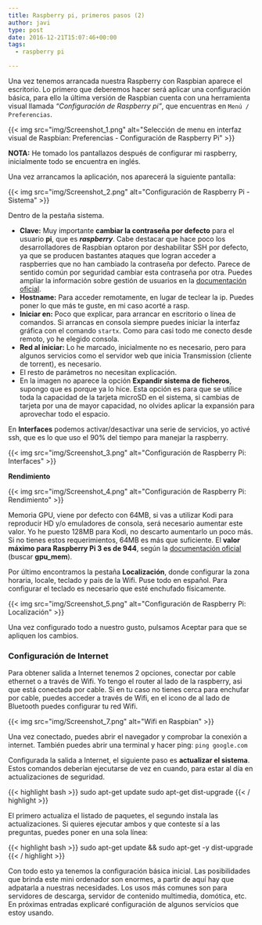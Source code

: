 ```yaml
---
title: Raspberry pi, primeros pasos (2)
author: javi
type: post
date: 2016-12-21T15:07:46+00:00
tags:
  - raspberry pi

---
```

Una vez tenemos arrancada nuestra Raspberry con Raspbian aparece el escritorio. Lo primero que deberemos hacer será aplicar una configuración básica, para ello la última versión de Raspbian cuenta con una herramienta visual llamada _&#8220;Configuración de Raspberry pi&#8221;_, que encuentras en `Menú / Preferencias`.

{{< img src="img/Screenshot_1.png" alt="Selección de menu en interfaz visual de Raspbian: Preferencias - Configuración de Raspberry Pi" >}}

**NOTA:** He tomado los pantallazos después de configurar mi raspberry, inicialmente todo se encuentra en inglés.

Una vez arrancamos la aplicación, nos aparecerá la siguiente pantalla:

{{< img src="img/Screenshot_2.png" alt="Configuración de Raspberry Pi - Sistema" >}}

Dentro de la pestaña sistema.

  * **Clave:** Muy importante **cambiar la contraseña por defecto** para el usuario **pi**, que es _**raspberry**_. Cabe destacar que hace poco los desarrolladores de Raspbian optaron por deshabilitar SSH por defecto, ya que se producen bastantes ataques que logran acceder a raspberries que no han cambiado la contraseña por defecto. Parece de sentido común por seguridad cambiar esta contraseña por otra. Puedes ampliar la información sobre gestión de usuarios en la [documentación oficial][1].
  * **Hostname:** Para acceder remotamente, en lugar de teclear la ip. Puedes poner lo que más te guste, en mi caso acorté a rasp.
  * **Iniciar en:** Poco que explicar, para arrancar en escritorio o línea de comandos. Si arrancas en consola siempre puedes iniciar la interfaz gráfica con el comando `startx`. Como para casi todo me conecto desde remoto, yo he elegido consola.
  * **Red al iniciar:** Lo he marcado, inicialmente no es necesario, pero para algunos servicios como el servidor web que inicia Transmission (cliente de torrent), es necesario.
  * El resto de parámetros no necesitan explicación.
  * En la imagen no aparece la opción **Expandir sistema de ficheros**, supongo que es porque ya lo hice. Esta opción es para que se utilice toda la capacidad de la tarjeta microSD en el sistema, si cambias de tarjeta por una de mayor capacidad, no olvides aplicar la expansión para aprovechar todo el espacio.

<!--more-->

En **Interfaces** podemos activar/desactivar una serie de servicios, yo activé ssh, que es lo que uso el 90% del tiempo para manejar la raspberry.

{{< img src="img/Screenshot_3.png" alt="Configuración de Raspberry Pi: Interfaces" >}}

**Rendimiento**

{{< img src="img/Screenshot_4.png" alt="Configuración de Raspberry Pi: Rendimiento" >}}

Memoria GPU, viene por defecto con 64MB, si vas a utilizar Kodi para reproducir HD y/o emuladores de consola, será necesario aumentar este valor. Yo he puesto 128MB para Kodi, no descarto aumentarlo un poco más. Si no tienes estos requerimientos, 64MB es más que suficiente. El **valor máximo para Raspberry Pi 3 es de 944**, según la [documentación oficial][2] (buscar **gpu_mem**).

Por último encontramos la pestaña **Localización**, donde configurar la zona horaria, locale, teclado y país de la Wifi. Puse todo en español. Para configurar el teclado es necesario que esté enchufado físicamente.

{{< img src="img/Screenshot_5.png" alt="Configuración de Raspberry Pi: Localización" >}}

Una vez configurado todo a nuestro gusto, pulsamos Aceptar para que se apliquen los cambios.

### Configuración de Internet

Para obtener salida a Internet tenemos 2 opciones, conectar por cable ethernet o a través de Wifi. Yo tengo el router al lado de la raspberry, asi que está conectada por cable. Si en tu caso no tienes cerca para enchufar por cable, puedes acceder a través de Wifi, en el icono de al lado de Bluetooth puedes configurar tu red Wifi.

{{< img src="img/Screenshot_7.png" alt="Wifi en Raspbian" >}}

Una vez conectado, puedes abrir el navegador y comprobar la conexión a internet. También puedes abrir una terminal y hacer ping: `ping google.com`

Configurada la salida a Internet, el siguiente paso es **actualizar el sistema**. Estos comandos deberían ejecutarse de vez en cuando, para estar al día en actualizaciones de seguridad.

{{< highlight bash >}}
sudo apt-get update
sudo apt-get dist-upgrade
{{< / highlight >}}

El primero actualiza el listado de paquetes, el segundo instala las actualizaciones. Si quieres ejecutar ambos y que conteste sí a las preguntas, puedes poner en una sola línea:

{{< highlight bash >}}
sudo apt-get update && sudo apt-get -y dist-upgrade
{{< / highlight >}}

Con todo esto ya tenemos la configuración básica inicial. Las posibilidades que brinda este mini ordenador son enormes, a partir de aquí hay que adpatarla a nuestras necesidades. Los usos más comunes son para servidores de descarga, servidor de contenido multimedia, domótica, etc. En próximas entradas explicaré configuración de algunos servicios que estoy usando.

 [1]: https://www.raspberrypi.org/documentation/linux/usage/users.md
 [2]: https://www.raspberrypi.org/documentation/configuration/config-txt.md

